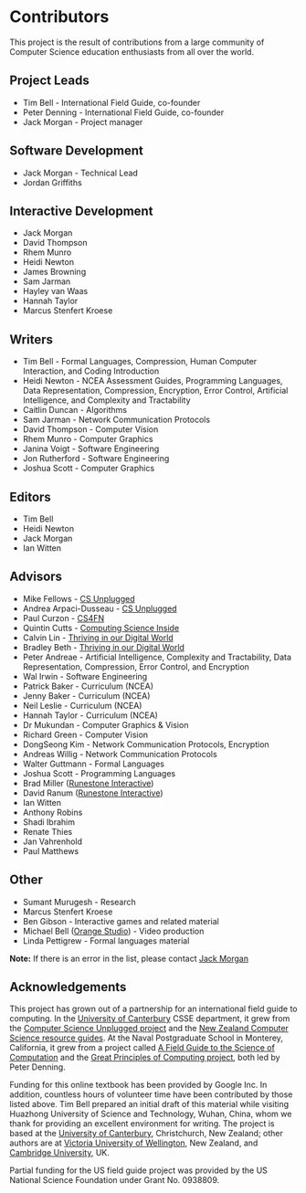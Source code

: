 # Contributors

This project is the result of contributions from a large community of Computer Science education enthusiasts from all over the world.

## Project Leads
- Tim Bell - International Field Guide, co-founder
- Peter Denning - International Field Guide, co-founder
- Jack Morgan - Project manager

## Software Development
- Jack Morgan - Technical Lead
- Jordan Griffiths

## Interactive Development
- Jack Morgan
- David Thompson
- Rhem Munro
- Heidi Newton
- James Browning
- Sam Jarman
- Hayley van Waas
- Hannah Taylor
- Marcus Stenfert Kroese

## Writers
- Tim Bell - Formal Languages, Compression, Human Computer Interaction, and Coding Introduction
- Heidi Newton - NCEA Assessment Guides, Programming Languages, Data Representation, Compression, Encryption, Error Control, Artificial Intelligence, and Complexity and Tractability
- Caitlin Duncan - Algorithms
- Sam Jarman - Network Communication Protocols
- David Thompson - Computer Vision
- Rhem Munro - Computer Graphics
- Janina Voigt - Software Engineering
- Jon Rutherford - Software Engineering
- Joshua Scott - Computer Graphics

## Editors
- Tim Bell
- Heidi Newton
- Jack Morgan
- Ian Witten

## Advisors
- Mike Fellows - [CS Unplugged](http://csunplugged.org/)
- Andrea Arpaci-Dusseau - [CS Unplugged](http://csunplugged.org/)
- Paul Curzon - [CS4FN](http://www.cs4fn.org/)
- Quintin Cutts - [Computing Science Inside](https://web.archive.org/web/20150517010211/http://csi.dcs.gla.ac.uk/)
- Calvin Lin - [Thriving in our Digital World](http://www.cs.utexas.edu/~engage/)
- Bradley Beth - [Thriving in our Digital World](http://www.cs.utexas.edu/~engage/)
- Peter Andreae - Artificial Intelligence, Complexity and Tractability, Data Representation, Compression, Error Control, and Encryption
- Wal Irwin - Software Engineering
- Patrick Baker - Curriculum (NCEA)
- Jenny Baker - Curriculum (NCEA)
- Neil Leslie - Curriculum (NCEA)
- Hannah Taylor - Curriculum (NCEA)
- Dr Mukundan - Computer Graphics & Vision
- Richard Green - Computer Vision
- DongSeong Kim - Network Communication Protocols, Encryption
- Andreas Willig - Network Communication Protocols
- Walter Guttmann - Formal Languages
- Joshua Scott - Programming Languages
- Brad Miller ([Runestone Interactive](http://runestoneinteractive.org/))
- David Ranum ([Runestone Interactive](http://runestoneinteractive.org/))
- Ian Witten
- Anthony Robins
- Shadi Ibrahim
- Renate Thies
- Jan Vahrenhold
- Paul Matthews

## Other
- Sumant Murugesh - Research
- Marcus Stenfert Kroese
- Ben Gibson - Interactive games and related material
- Michael Bell ([Orange Studio](http://orangestudio.co.nz/)) - Video production
- Linda Pettigrew - Formal languages material

**Note:** If there is an error in the list, please contact [Jack Morgan](mailto:jack.morgan@canterbury.ac.nz)

## Acknowledgements

This project has grown out of a partnership for an international field guide to computing. In the [University of Canterbury](http://www.canterbury.ac.nz/) CSSE department, it grew from the [Computer Science Unplugged project](csunplugged.org) and the [New Zealand Computer Science resource guides](nzacditt.org.nz/resources). At the Naval Postgraduate School in Monterey, California, it grew from a project called [A Field Guide to the Science of Computation](http://nps.edu/Cebrowski/FGSC.html) and the [Great Principles of Computing project](http://denninginstitute.com/pjd/GP/GP-site/welcome.html), both led by Peter Denning.

Funding for this online textbook has been provided by Google Inc. In addition, countless hours of volunteer time have been contributed by those listed above. Tim Bell prepared an initial draft of this material while visiting Huazhong University of Science and Technology, Wuhan, China, whom we thank for providing an excellent environment for writing. The project is based at the [University of Canterbury](http://www.canterbury.ac.nz/), Christchurch, New Zealand; other authors are at [Victoria University of Wellington](http://www.victoria.ac.nz/), New Zealand, and [Cambridge University](http://www.cam.ac.uk/), UK.

Partial funding for the US field guide project was provided by the US National Science Foundation under Grant No. 0938809.
